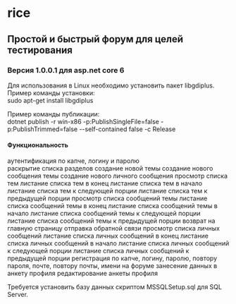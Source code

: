 # rice

## Простой и быстрый форум для целей тестирования

### Версия 1.0.0.1 для asp.net core 6

Для использования в Linux необходимо установить пакет libgdiplus. Пример команды установки: <br>
sudo apt-get install libgdiplus

Пример команды публикации: <br>
dotnet publish -r win-x86 -p:PublishSingleFile=false -p:PublishTrimmed=false --self-contained false -c Release

#### Функциональность 
аутентификация по капче, логину и паролю<br>
раскрытие списка разделов
создание новой темы
создание нового сообщения темы
создание нового личного сообщения
просмотр списка тем
листание списка тем в конец
листание списка тем в начало
листание списка тем к следующей порции
листание списка тем к предыдущей порции
просмотр списка сообщений темы
листание списка сообщений темы в конец
листание списка сообщений темы в начало
листание списка сообщений темы к следующей порции
листание списка сообщений темы к предыдущей порции
возврат на главную страницу
отправка обратной связи
просмотр списка личных сообщений
листание списка личных сообщений в конец
листание списка личных сообщений в начало
листание списка личных сообщений к следующей порции
листание списка личных сообщений к предыдущей порции
регистрация по капче, логину, паролю, повтору пароля, почте, повтору почты, имени на форуме
занесение данных в анкету профиля
редактирование анкеты профиля

Требуется установить базу данных скриптом MSSQLSetup.sql для SQL Server.
